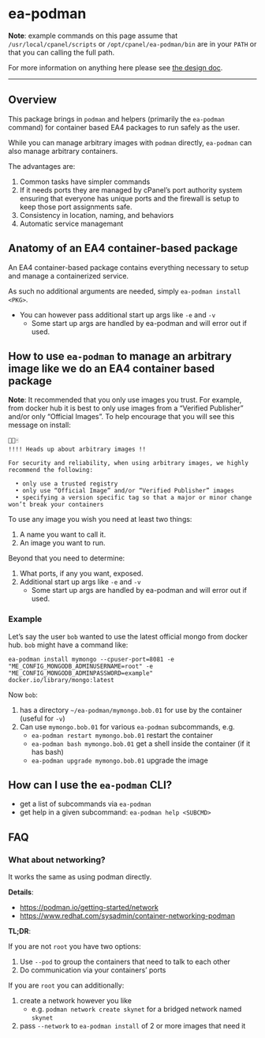 # ea-podman

**Note**: example commands on this page assume that  `/usr/local/cpanel/scripts` or `/opt/cpanel/ea-podman/bin` are in your `PATH` or that you can calling the full path.

For more information on anything here please see [the design doc](DESIGN.md).

----

## Overview

This package brings in `podman` and helpers (primarily the `ea-podman` command) for container based EA4 packages to run safely as the user.

While you can manage arbitrary images with `podman` directly, `ea-podman` can also manage arbitrary containers.

The advantages are:

1. Common tasks have simpler commands
2. If it needs ports they are managed by cPanel’s port authority system ensuring that everyone has unique ports and the firewall is setup to keep those port assignments safe.
3. Consistency in location, naming, and behaviors
4. Automatic service managemant

## Anatomy of an EA4 container-based package

An EA4 container-based package contains everything necessary to setup and manage a containerized service.

As such no additional arguments are needed, simply `ea-podman install <PKG>`.

* You can however pass additional start up args like `-e` and `-v`
   * Some start up args are handled by ea-podman and will error out if used.

## How to use `ea-podman` to manage an arbitrary image like we do an EA4 container based package

**Note**: It recommended that you only use images you trust. For example, from docker hub it is best to only use images from a “Verified Publisher” and/or only “Official Images”. To help encourage that you will see this message on install:
```
🐉🐲🀄️
!!!! Heads up about arbitrary images !!

For security and reliability, when using arbitrary images, we highly recommend the following:

  • only use a trusted registry
  • only use “Official Image” and/or “Verified Publisher” images
  • specifying a version specific tag so that a major or minor change won’t break your containers
```

To use any image you wish you need at least two things:

1. A name you want to call it.
2. An image you want to run.

Beyond that you need to determine:

1. What ports, if any you want, exposed.
2. Additional start up args like `-e` and `-v`
   * Some start up args are handled by ea-podman and will error out if used.

### Example

Let’s say the user `bob` wanted to use the latest official mongo from docker hub. `bob` might have a command like:

`ea-podman install mymongo --cpuser-port=8081 -e "ME_CONFIG_MONGODB_ADMINUSERNAME=root" -e "ME_CONFIG_MONGODB_ADMINPASSWORD=example" docker.io/library/mongo:latest`

Now `bob`:
1. has a directory `~/ea-podman/mymongo.bob.01` for use by the container (useful for `-v`)
2. Can use `mymongo.bob.01` for various `ea-podman` subcommands, e.g.
   * `ea-podman restart mymongo.bob.01` restart the container
   * `ea-podman bash mymongo.bob.01` get a shell inside the container (if it has bash)
   * `ea-podman upgrade mymongo.bob.01` upgrade the image

## How can I use the `ea-podman` CLI?

* get a list of subcommands via `ea-podman`
* get help in a given subcommand: `ea-podman help <SUBCMD>`

## FAQ

### What about networking?

It works the same as using podman directly.

**Details**:

* https://podman.io/getting-started/network
* https://www.redhat.com/sysadmin/container-networking-podman

**TL;DR**:

If you are not `root` you have two options:

1. Use `--pod` to group the containers that need to talk to each other
2. Do communication via your containers’ ports

If you are `root` you can additionally:

1. create a network however you like
   * e.g. `podman network create skynet` for a bridged network named `skynet`
2. pass `--network` to `ea-podman install` of 2 or more images that need it
